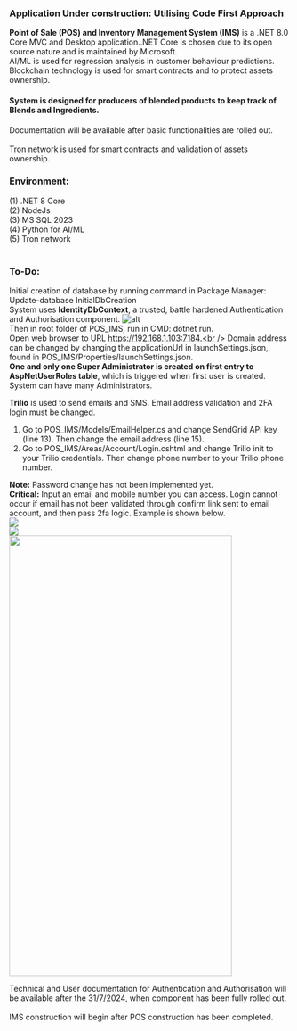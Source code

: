 <h3><b>Application Under construction: Utilising Code First Approach</b></h3>
<b>Point of Sale (POS) and Inventory Management System (IMS)</b> is a .NET 8.0 Core MVC and Desktop application..NET Core is chosen due to its open source nature and is maintained by Microsoft. </b> <br />
AI/ML is used for regression analysis in customer behaviour predictions.
<br/>
Blockchain technology is used for smart contracts and to protect assets ownership.
<h4>System is designed for producers of blended products to keep track of Blends and Ingredients.</h4>
Documentation will be available after basic functionalities are rolled out.</br />
<br />
Tron network is used for smart contracts and validation of assets ownership.
<h3>Environment:</h3>

(1) .NET 8 Core
<br />
(2) NodeJs
<br />
(3) MS SQL 2023
<br />
(4) Python for AI/ML
<br />
(5) Tron network
<br />
<br />
<h3>To-Do:</h3>

Initial creation of database by running command in Package Manager: Update-database InitialDbCreation <br />
System uses <b>IdentityDbContext</b>, a trusted, battle hardened Authentication and Authorisation component. 
![alt ](https://github.com/kiet1375/POS_IMS/blob/main/POS_IMS/POS_IMS/imgs/POS_IMS.jpg)
<br />
Then in root folder of POS_IMS, run in CMD:
dotnet run.
<br /> 
Open web browser to URL https://192.168.1.103:7184.<br />
Domain address can be changed by changing the applicationUrl in launchSettings.json, found in POS_IMS/Properties/launchSettings.json.<br />
<b>One and only one Super Administrator is created on first entry to AspNetUserRoles table</b>, which is triggered when first user is created.<br />
System can have many Administrators. <br />

<b>Trilio</b> is used to send emails and SMS. Email address validation and 2FA login must be changed. <br />
1. Go to POS_IMS/Models/EmailHelper.cs and change SendGrid API key (line 13). Then change the email address (line 15). <br />
2. Go to POS_IMS/Areas/Account/Login.cshtml and change Trilio init to your Trilio credentials. Then change phone number to your Trilio phone number.<br />

<b>Note:</b> Password change has not been implemented yet.<br />
<b>Critical:</b> Input an email and mobile number you can access. Login cannot occur if email has not been validated through confirm link sent to email account, and then pass 2fa logic. Example is shown below. <br />
<img src="https://github.com/kiet1375/POS_IMS/blob/main/POS_IMS/POS_IMS/imgs/register.jpg">
<br />
<img src="https://github.com/kiet1375/POS_IMS/blob/main/POS_IMS/POS_IMS/imgs/confirmEmail.jpg">
<br />
<img src="https://github.com/kiet1375/POS_IMS/blob/main/POS_IMS/POS_IMS/imgs/sms.jpg" width="400" height="790">
<br />

Technical and User documentation for Authentication and Authorisation will be available after the 31/7/2024, when component has been fully rolled out. <br /><br />
IMS construction will begin after POS construction has been completed.





